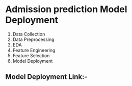 # Admission prediction Model Deployment

1. Data Collection
2. Data Preprocessing
3. EDA
4. Feature Engineering
5. Feature Selection
6. Model Deployment


## Model Deployment Link:- 















